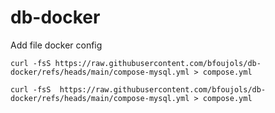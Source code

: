 # db-docker

Add file docker config
```
curl -fsS https://raw.githubusercontent.com/bfoujols/db-docker/refs/heads/main/compose-mysql.yml > compose.yml
```

```
curl -fsS  https://raw.githubusercontent.com/bfoujols/db-docker/refs/heads/main/compose-mysql.yml > compose.yml
```
